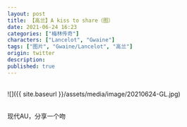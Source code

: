 ```yaml
---
layout: post
title: 【高兰】A kiss to share（图）
date: 2021-06-24 16:23
categories: ["梅林传奇"]
characters: ["Lancelot", "Gwaine"]
tags: ["图片", "Gwaine/Lancelot", "高兰"]
origin: twitter
description: 
published: true
---
```


<br>
![]({{ site.baseurl }}/assets/media/image/20210624-GL.jpg)
<br><br>

现代AU，分享一个吻

